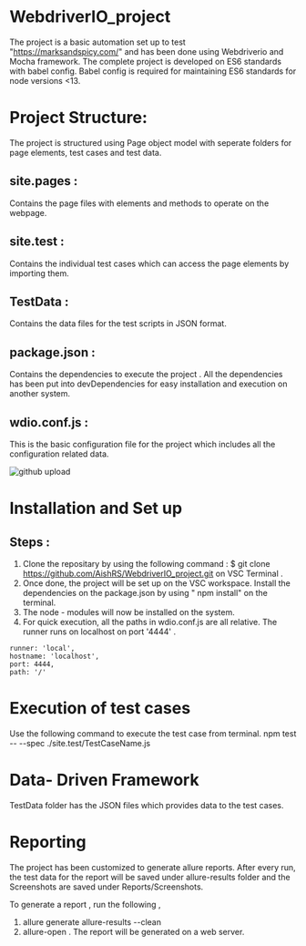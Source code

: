 # WebdriverIO_project

The project is a basic automation set up to test "https://marksandspicy.com/" and has been done using Webdriverio and Mocha framework. The complete project is developed on ES6 standards with babel config. Babel config is required for maintaining ES6 standards for node versions <13.

# Project Structure: 
The project is structured using Page object model with seperate folders for page elements, test cases and test data. 
 ## site.pages : 
 Contains the page files with elements and methods to operate on the webpage.
 
 ## site.test :
 Contains the individual test cases which can access the page elements by importing them.
 
 ## TestData :
 Contains the data files for the test scripts in JSON format. 
 
 ## package.json : 
 Contains the dependencies to execute the project . All the dependencies has been put into devDependencies for easy installation and execution on another system.
 
 ## wdio.conf.js :
 This is the basic configuration file for the project which includes all the configuration related data. 

![github upload](https://user-images.githubusercontent.com/50337059/86777099-60260600-c076-11ea-982c-c8c19b4bfc3b.PNG)


# Installation and Set up 
   ## Steps :
   1. Clone the repositary by using the following command : $ git clone https://github.com/AishRS/WebdriverIO_project.git on VSC Terminal . 
   2. Once done, the project will be set up on the VSC workspace. Install the dependencies on the package.json by using " npm install" on the terminal. 
   3. The node - modules will now be installed on the system. 
   4. For quick execution, all the paths in wdio.conf.js are all relative.  The runner runs on localhost on port '4444' .
  
    runner: 'local',
    hostname: 'localhost',
    port: 4444,
    path: '/' 
    
  # Execution of test cases 
  
  Use the following command to execute the test case from terminal.
          npm test -- --spec ./site.test/TestCaseName.js
          
  # Data- Driven Framework
  
  TestData folder has the JSON files which provides data to the test cases. 
          
  # Reporting  
  
  The project has been customized to generate allure reports. After every run, the test data for the report will be saved under allure-results folder and the Screenshots are saved under Reports/Screenshots. 
  
  To generate a report , run the following , 
  1. allure generate allure-results --clean
  2. allure-open .
  The report will be generated on a web server. 
  
  
